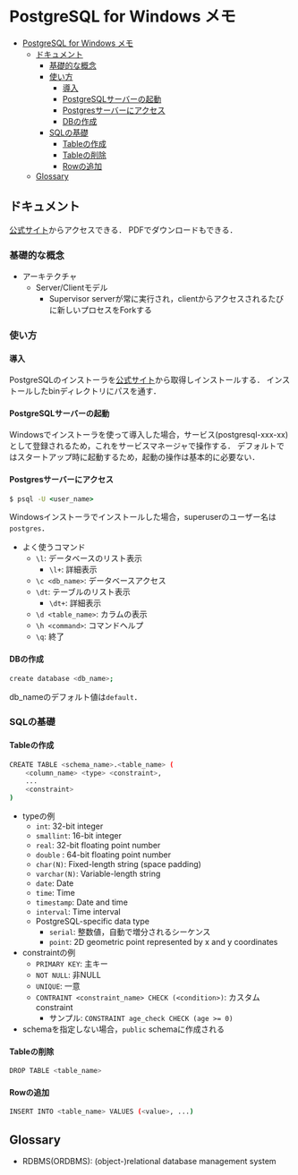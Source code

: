 # PostgreSQL for Windows メモ

- [PostgreSQL for Windows メモ](#postgresql-for-windows-メモ)
  - [ドキュメント](#ドキュメント)
    - [基礎的な概念](#基礎的な概念)
    - [使い方](#使い方)
      - [導入](#導入)
      - [PostgreSQLサーバーの起動](#postgresqlサーバーの起動)
      - [Postgresサーバーにアクセス](#postgresサーバーにアクセス)
      - [DBの作成](#dbの作成)
    - [SQLの基礎](#sqlの基礎)
      - [Tableの作成](#tableの作成)
      - [Tableの削除](#tableの削除)
      - [Rowの追加](#rowの追加)
  - [Glossary](#glossary)


## ドキュメント
[公式サイト](https://www.postgresql.org/docs/)からアクセスできる．
PDFでダウンロードもできる．

### 基礎的な概念
- アーキテクチャ
    - Server/Clientモデル
        - Supervisor serverが常に実行され，clientからアクセスされるたびに新しいプロセスをForkする

### 使い方
#### 導入
PostgreSQLのインストーラを[公式サイト](https://www.postgresql.org/download/)から取得しインストールする．
インストールしたbinディレクトリにパスを通す．

#### PostgreSQLサーバーの起動
Windowsでインストーラを使って導入した場合，サービス(postgresql-xxx-xx)として登録されるため，これをサービスマネージャで操作する．
デフォルトではスタートアップ時に起動するため，起動の操作は基本的に必要ない．

#### Postgresサーバーにアクセス
```cmd
$ psql -U <user_name>
```
Windowsインストーラでインストールした場合，superuserのユーザー名は`postgres`．

- よく使うコマンド
    - `\l`: データベースのリスト表示
      - `\l+`: 詳細表示
    - `\c <db_name>`: データベースアクセス
    - `\dt`: テーブルのリスト表示
      - `\dt+`: 詳細表示
    - `\d <table_name>`: カラムの表示
    - `\h <command>`: コマンドヘルプ
    - `\q`: 終了

#### DBの作成
```bash
create database <db_name>;
```
db_nameのデフォルト値は`default`．

### SQLの基礎
#### Tableの作成
```bash
CREATE TABLE <schema_name>.<table_name> (
    <column_name> <type> <constraint>,
    ...
    <constraint>
)
```
- typeの例
  - `int`: 32-bit integer
  - `smallint`: 16-bit integer
  - `real`: 32-bit floating point number
  - `double` : 64-bit floating point number
  - `char(N)`: Fixed-length string (space padding)
  - `varchar(N)`: Variable-length string
  - `date`: Date
  - `time`: Time
  - `timestamp`: Date and time
  - `interval`: Time interval
  - PostgreSQL-specific data type
    - `serial`: 整数値，自動で増分されるシーケンス
    - `point`: 2D geometric point represented by x and y coordinates
- constraintの例
  - `PRIMARY KEY`: 主キー
  - `NOT NULL`: 非NULL
  - `UNIQUE`: 一意
  - `CONTRAINT <constraint_name> CHECK (<condition>)`: カスタムconstraint
    - サンプル: `CONSTRAINT age_check CHECK (age >= 0)`
- schemaを指定しない場合，`public` schemaに作成される

#### Tableの削除
```bash
DROP TABLE <table_name>
```

#### Rowの追加
```bash
INSERT INTO <table_name> VALUES (<value>, ...)
```


## Glossary
- RDBMS(ORDBMS): (object-)relational database management system